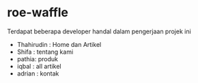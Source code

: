 # roe-waffle
Terdapat beberapa developer handal dalam pengerjaan projek ini
- Thahirudin : Home dan Artikel
- Shifa : tentang kami
- pathia: produk
- iqbal : all artikel
- adrian : kontak
